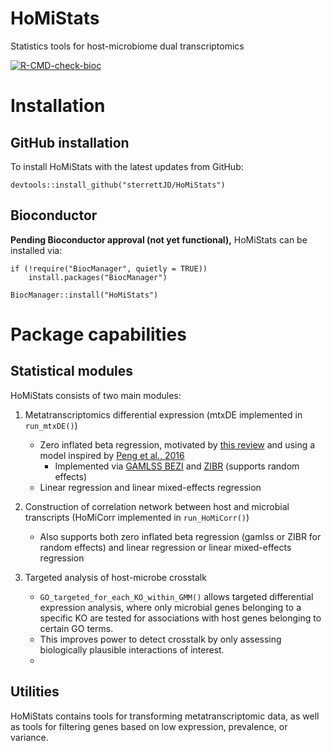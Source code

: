 # HoMiStats

Statistics tools for host-microbiome dual transcriptomics

  <!-- badges: start -->
  [![R-CMD-check-bioc](https://github.com/sterrettJD/HoMiStats/actions/workflows/check-bioc.yaml/badge.svg)](https://github.com/sterrettJD/HoMiStats/actions/workflows/check-bioc.yaml)
  <!-- badges: end -->


# Installation

## GitHub installation
To install HoMiStats with the latest updates from GitHub:

```
devtools::install_github("sterrettJD/HoMiStats")
```


## Bioconductor
**Pending Bioconductor approval (not yet functional),** HoMiStats can be installed via:
```
if (!require("BiocManager", quietly = TRUE))
    install.packages("BiocManager")

BiocManager::install("HoMiStats")
```


# Package capabilities

## Statistical modules
HoMiStats consists of two main modules:

1.  Metatranscriptomics differential expression (mtxDE implemented in `run_mtxDE()`)

    -   Zero inflated beta regression, motivated by [this review](https://academic.oup.com/bib/article/24/5/bbad279/7239897) and using a model inspired by [Peng et al., 2016](https://www.ncbi.nlm.nih.gov/pmc/articles/PMC6109378/)
        - Implemented via [GAMLSS BEZI](https://www.rdocumentation.org/packages/gamlss.dist/versions/6.1-1/topics/BEZI) and [ZIBR](https://github.com/PennChopMicrobiomeProgram/ZIBR) (supports random effects) 
    -   Linear regression and linear mixed-effects regression

2.  Construction of correlation network between host and microbial transcripts (HoMiCorr implemented in `run_HoMiCorr()`)
    - Also supports both zero inflated beta regression (gamlss or ZIBR for random effects) and linear regression or linear mixed-effects regression

3. Targeted analysis of host-microbe crosstalk 
    - `GO_targeted_for_each_KO_within_GMM()` allows targeted differential expression analysis, where only microbial genes belonging to a specific KO are tested for associations with host genes belonging to certain GO terms. 
    - This improves power to detect crosstalk by only assessing biologically plausible interactions of interest.
    - 
## Utilities
HoMiStats contains tools for transforming metatranscriptomic data, as well as tools for filtering genes based on low expression, prevalence, or variance.
